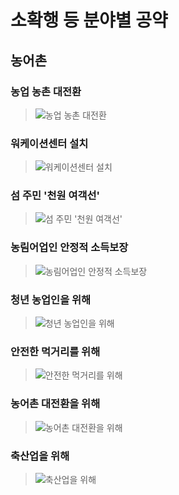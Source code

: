 # 소확행 등 분야별 공약

## 농어촌

### 농업 농촌 대전환
> ![농업 농촌 대전환](004_007_001.png)

### 워케이션센터 설치
> ![워케이션센터 설치](004_007_002.png)

### 섬 주민 '천원 여객선'
> ![섬 주민 '천원 여객선'](004_007_003.png)

### 농림어업인 안정적 소득보장
> ![농림어업인 안정적 소득보장](004_007_004.png)

### 청년 농업인을 위해
> ![청년 농업인을 위해](004_007_005.png)

### 안전한 먹거리를 위해
> ![안전한 먹거리를 위해](004_007_006.png)

### 농어촌 대전환을 위해
> ![농어촌 대전환을 위해](004_007_007.png)

### 축산업을 위해
> ![축산업을 위해](004_007_008.png)
